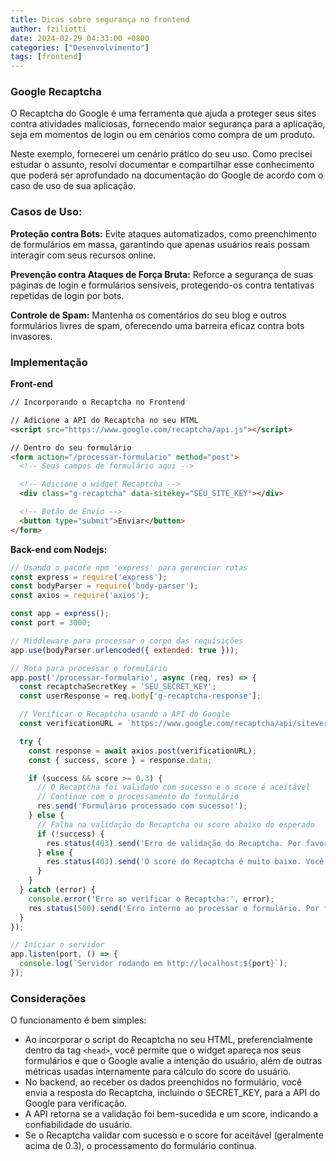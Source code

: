 ```yaml
---
title: Dicas sobre segurança no frontend
author: fziliotti
date: 2024-02-29 04:33:00 +0800
categories: ["Desenvolvimento"]
tags: [frontend]
---
```



### Google Recaptcha

O Recaptcha do Google é uma ferramenta que ajuda a proteger seus sites contra atividades maliciosas, fornecendo maior segurança para a aplicação, seja em momentos de login ou em cenários como compra de um produto. 

Neste exemplo, fornecerei um cenário prático do seu uso. Como precisei estudar o assunto, resolvi documentar e compartilhar esse conhecimento que poderá ser aprofundado na documentação do Google de acordo com o caso de uso de sua aplicação.

### Casos de Uso:

**Proteção contra Bots:** Evite ataques automatizados, como preenchimento de formulários em massa, garantindo que apenas usuários reais possam interagir com seus recursos online.

**Prevenção contra Ataques de Força Bruta:** Reforce a segurança de suas páginas de login e formulários sensíveis, protegendo-os contra tentativas repetidas de login por bots.

**Controle de Spam:** Mantenha os comentários do seu blog e outros formulários livres de spam, oferecendo uma barreira eficaz contra bots invasores.

### Implementação


**Front-end**

```html
// Incorporando o Recaptcha no Frontend

// Adicione a API do Recaptcha no seu HTML
<script src="https://www.google.com/recaptcha/api.js"></script>

// Dentro do seu formulário
<form action="/processar-formulario" method="post">
  <!-- Seus campos de formulário aqui -->

  <!-- Adicione o widget Recaptcha -->
  <div class="g-recaptcha" data-sitekey="SEU_SITE_KEY"></div>

  <!-- Botão de Envio -->
  <button type="submit">Enviar</button>
</form>

```

**Back-end com Nodejs:**

```js
// Usando o pacote npm 'express' para gerenciar rotas
const express = require('express');
const bodyParser = require('body-parser');
const axios = require('axios');

const app = express();
const port = 3000;

// Middleware para processar o corpo das requisições
app.use(bodyParser.urlencoded({ extended: true }));

// Rota para processar o formulário
app.post('/processar-formulario', async (req, res) => {
  const recaptchaSecretKey = 'SEU_SECRET_KEY';
  const userResponse = req.body['g-recaptcha-response'];

  // Verificar o Recaptcha usando a API do Google
  const verificationURL = `https://www.google.com/recaptcha/api/siteverify?secret=${recaptchaSecretKey}&response=${userResponse}`;

  try {
    const response = await axios.post(verificationURL);
    const { success, score } = response.data;

    if (success && score >= 0.3) {
      // O Recaptcha foi validado com sucesso e o score é aceitável
      // Continue com o processamento do formulário
      res.send('Formulário processado com sucesso!');
    } else {
      // Falha na validação do Recaptcha ou score abaixo do esperado
      if (!success) {
        res.status(403).send('Erro de validação do Recaptcha. Por favor, tente novamente.');
      } else {
        res.status(403).send('O score do Recaptcha é muito baixo. Você parece ser um bot. Por favor, tente novamente.');
      }
    }
  } catch (error) {
    console.error('Erro ao verificar o Recaptcha:', error);
    res.status(500).send('Erro interno ao processar o formulário. Por favor, tente novamente mais tarde.');
  }
});

// Iniciar o servidor
app.listen(port, () => {
  console.log(`Servidor rodando em http://localhost:${port}`);
});

```

### Considerações

O funcionamento é bem simples:

- Ao incorporar o script do Recaptcha no seu HTML, preferencialmente dentro da tag `<head>`, você permite que o widget apareça nos seus formulários e que o Google avalie a intenção do usuário, além de outras métricas usadas internamente para cálculo do score do usuário.
- No backend, ao receber os dados preenchidos no formulário, você envia a resposta do Recaptcha, incluindo o SECRET_KEY, para a API do Google para verificação.
- A API retorna se a validação foi bem-sucedida e um score, indicando a confiabilidade do usuário.
- Se o Recaptcha validar com sucesso e o score for aceitável (geralmente acima de 0.3), o processamento do formulário continua.
